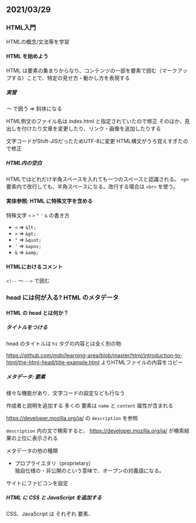 ﻿## 2021/03/29

### HTML入門

HTMLの概念/文法等を学習


#### HTML を始めよう
HTML は要素の集まりからなり、コンテンツの一部を要素で囲む（マークアップする）ことで、特定の見せ方・動かし方を表現する

##### 実習
<em> ～ </em> で囲う
⇒ 斜体になる

HTML例文のファイル名は index.html と指定されていたので修正
そのほか、見出しを付けたり文章を変更したり、リンク・画像を追加したりする

文字コードがShift-JISだったためUTF-8に変更
HTML構文がうろ覚えすぎたので修正

##### HTML内の空白

HTMLではどれだけ半角スペースを入れても一つのスペースと認識される。
`<p>` 要素内で改行しても、半角スペースになる。改行する場合は `<br>` を使う。

#### 実体参照: HTML に特殊文字を含める

特殊文字 `<` `>` `"` `'` `&` の書き方
- `<` ⇒ `&lt;`
- `>` ⇒ `&gt;`
- `"` ⇒ `&quot;`
- `'` ⇒ `&apos;`
- `&` ⇒ `&amp;`

#### HTMLにおけるコメント

`<!--` ～ `-->` で囲む


### head には何が入る? HTML のメタデータ
#### HTML の head とは何か？
##### タイトルをつける
head のタイトルは `h1` タグの内容とは全く別の物

https://github.com/mdn/learning-area/blob/master/html/introduction-to-html/the-html-head/title-example.html よりHTMLファイルの内容をコピー


##### メタデータ: <meta>要素

様々な機能があり、文字コードの設定なども行なう

作成者と説明を追加する
多くの <meta> 要素は `name` と `content` 属性が含まれる

https://developer.mozilla.org/ja/ の `description` を参照

`description` 内の文で検索すると、 https://developer.mozilla.org/ja/ が検索結果の上位に表示される


メタデータの他の種類

- プロプライエタリ（proprietary）  
独自仕様の・非公開のという意味で、オープンの対義語になる。


サイトにファビコンを設定

##### HTML に CSS と JavaScript を追加する

CSS、JavaScript は それぞれ <link> 要素、 <script> 要素で表す

サイトにダウンロードしたCSS・JavaScriptを追加

##### 必要な言語の設定

lang属性で指定
<html lang="en-US">

文中で部分的に指定もできる
<p>Japanese example: <span lang="ja">ご飯が熱い。</span>.</p>


### HTML テキストの基礎
#### 基本: 見出しとパラグラフ
パラグラフは `<p>` で囲み、見出しは `h1` ～ `h6`　で囲む

text-start.html を DL

構造化の練習を行なう


#### リスト

順序無し
<ul>
  <li>～</li>
  <li>～</li>
</ul>

順序付き
<ol>
  <li>～</li>
  <li>～</li>
</ol>

text-start.html をリストに加工
<p>タグも追加

#### 入れ子のリスト
<ul> ～ </ul>、<ol> ～ </ol> の間に <ul> ～ </ul>、<ol> ～ </ol> を入れると、入れ子のリストになる

### 強調と重要性
#### 強調
<em> で囲うことでイタリック体になり、強調扱いになる。スクリーンリーダーでも発音が変わるので、ただイタリック体にするためだけに使ってはいけない。

#### 重要度が高い
<strong> で囲うことで太字になり、重要な意味を持つ扱いになる。こちらも、スクリーンリーダーで発音が変わる。

#### イタリック、太字、下線...
それぞれ <i>、<b> 、<u>で適用できるが表示を変える以上の意味を持たないため、現在は使用しないほうが良い。
イタリック・太字については上記の意味を持つし、下線についてもハイパーリンクと間違えてしまうため、


### ハイパーリンクの作成
#### ハイパーリンクとは
様々なwebコンテンツが利用できるリンク

#### リンクの解剖
<a> タグを使用。リンク先は href= で指定する
title = でリンクにマウスカーソルを合わせた時に表示される文字を指定
リンクには画像も指定可能

#### URL とパスに関する簡単な入門

URLでもファイルパスと同様にサブディレクトリを表現する

##### ドキュメントフラグメント

HTMLの特定の部分（ドキュメントフラグメント）にリンクを作ることもできる

<h2 id="Mailing_address">Mailing address</h2>

のようにidを付けると、

<a href="contacts.html#Mailing_address">mailing address</a>

でidの場所にリンクできる。

同じドキュメント内なら、 `#Mailing_address` でもリンク可能


#### 絶対 URL vs 相対 URL
- 絶対URL  
protocol と domain name を含む、Web 上の絶対位置で定義された位置を指すURL。  
使用されている場所に関係なく、常に同じ場所を指す。  

- 相対URL  
リンクしているファイルからの相対的な場所を指すURL。  
あるファイルを基準にしてファイルの位置を表現する。
リンク切れに注意。


### リンクのベストプラクティス  
#### 明確なリンク用語を使う  
誰にとっても（スクリーンリーダーを含む）わかりやすいリンクテキストを使う。  
リンクがあることはすでにわかるので、さらに「～のリンク」などとは書かない。  
リンクテキストはできるだけ短くする。  

#### できるだけ相対リンクを使う  
- コードが短くなり読みやすくなる  
- 絶対URLだとブラウザがいちいちサーバの検索からやり直すため、表示効率が落ちる  

#### HTML 以外のリソースへのリンク - 明確な道標を残す  
リンク先の情報を表示する。リンクをクリックしたら大きなファイルのダウンロードが始まったり、動画再生が始まったりすると困る環境でサイトを見ている人もいるため。  

#### ダウンロードへのリンクは download 属性を使う  
download 属性を使うことで、ファイル名の初期値を指定できたりする  


#### ナビゲーションメニューを作成



#### メールのリンク
<a href="mailto:～"></a> でメール送信用のリンク
さらに、ccなど標準のメールヘッダフィールドを追加できる


## 高度なテキスト処理
### 説明リスト
ある事柄についての説明を記述する方法。以下のように記述する。

```
<dl>
  <dt>タイトル</dt>
  <dd>ドキュメント</dd>
</dl>
```

### 引用
#### ブロッククォート
文章などを丸ごと引用した場合などに使用する

ブロッククォートを再学習  
ブロッククォートで表示されると、一段インデントが下がって表示されるなどする。

また、属性 `cite` は、ブラウザの表示に影響しないし、リンクを発生させたりしない。
ユーザーエージェントがサイトの情報を得るときに参照する。

#### インラインクォート
文中の一文に引用先を付ける際に使用する
こちらも、属性 `cite` は、ブラウザ等の表示に影響しない。

#### 引用元
属性 `cite` は、ブラウザ等の表示に影響しない。ここで説明していました。

Confucius = 孔子のこと。“子、曰く…”の `子` のような単語の様子。


#### 略語
<abbr> を使用。ツールチップで略語の内容が表示できる

<p>We use <abbr title="Hypertext Markup Language">HTML</abbr> to structure our web documents.</p>
<p><abbr title="National Aeronautics and Space Administration">NASA</abbr> sure does some exciting work.</p>

#### 詳細な連絡先をマークアップする

<address>タグで囲って連絡先を表現する。


#### 上付きと下付き

文字を、行の上部・下部に寄せて表示できる。乗数や、化学式などを表現できる。
<sup> が上、 <sup> が下。


#### コンピューターコードを表現する

<code>コードのを表現する
<pre>空白を表示できるようになる
<var>変数を表現する
<kbd>キーボード入力を表現する
<samp>出力を表現する


#### 日付と時刻をマークアップする

<time datetime="2016-01-20">20 January 2016</time>

表示される日時ではなく、コンピュータが読める形で記述する。
月のみ、時刻のみなど、様々な表現がある


### ドキュメントと Web サイトの構造  


#### 文章の基本部分
ヘッダー、ナビゲーションバー、メインコンテンツ、サイドバー、フッターなど

#### コンテンツを構造化する HTML

https://developer.mozilla.org/ja/docs/Learn/HTML/Introduction_to_HTML/Document_and_website_structure#active_learning_exploring_the_code_for_our_example のコードを確認  


#### HTML レイアウト要素の詳細

<main> <article> <section> <aside> <header> <nav> <footer> など。
解説は https://developer.mozilla.org/ja/docs/Learn/HTML/Introduction_to_HTML/Document_and_website_structure#html_layout_elements_in_more_detail 。

#### 非セマンティックなラッパー

HTMLでは以下のふたつが提供されている

- <span>  
インラインの項目で適当なものが無い時に使用

- <div>  
ブロック単位の項目で適当なものが無い時に使用


#### 改行と垂直方向のルール

- <br>  
改行を入れたいときに使用

- <hr>  
区切りになる水平線を入れたいときに使用


